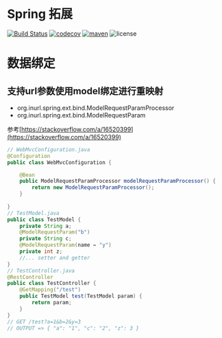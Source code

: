 # Spring 拓展
[![Build Status](https://travis-ci.com/raylax/spring-ext.svg?branch=master)](https://travis-ci.com/raylax/spring-ext)
[![codecov](https://codecov.io/gh/raylax/spring-ext/branch/master/graph/badge.svg?token=jeohIpN2RI)](https://codecov.io/gh/raylax/spring-ext)
[![maven](https://img.shields.io/maven-central/v/org.inurl/inurl-spring-ext)](https://mvnrepository.com/artifact/org.inurl)
![license](https://img.shields.io/github/license/raylax/spring-ext)
# 数据绑定
## 支持url参数使用model绑定进行重映射
- org.inurl.spring.ext.bind.ModelRequestParamProcessor
- org.inurl.spring.ext.bind.ModelRequestParam

参考[https://stackoverflow.com/a/16520399](https://stackoverflow.com/a/16520399)

```java
// WebMvcConfiguration.java
@Configuration
public class WebMvcConfiguration {

    @Bean
    public ModelRequestParamProcessor modelRequestParamProcessor() {
        return new ModelRequestParamProcessor();
    }
    
}
// TestModel.java
public class TestModel {
    private String a;
    @ModelRequestParam("b")
    private String c;
    @ModelRequestParam(name = "y")
    private int z;
    //... setter and getter
}
// TestController.java
@RestController
public class TestController {
    @GetMapping("/test")
    public TestModel test(TestModel param) {
        return param;
    }
}
// GET /test?a=1&b=2&y=3 
// OUTPUT => { "a": "1", "c": "2", "z": 3 }
```